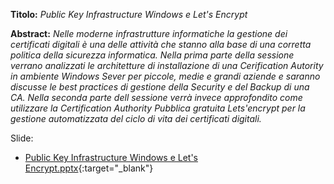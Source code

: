 __Titolo:__
*Public Key Infrastructure Windows e Let's Encrypt*

__Abstract:__
*Nelle moderne infrastrutture informatiche la gestione dei certificati digitali è una delle attività che stanno alla base di una corretta politica della sicurezza informatica. Nella prima parte della sessione verrano analizzati le architetture di installazione di una Cerification Autority in ambiente Windows Sever per piccole, medie e grandi aziende e saranno discusse le best practices di gestione della Security e del Backup di una CA. Nella seconda parte dell sessione verrà invece approfondito come utilizzare la Certification Authority Pubblica gratuita Lets'encrypt per la gestione automatizzata del ciclo di vita dei certificati digitali.*

Slide:
* [Public Key Infrastructure Windows e Let's Encrypt.pptx](Public%20Key%20Infrastructure%20Windows%20e%20Let's%20Encrypt.pptx){:target="_blank"}
